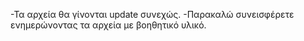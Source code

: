 -Τα αρχεία θα γίνονται update συνεχώς.
-Παρακαλώ συνεισφέρετε ενημερώνοντας τα αρχεία με βοηθητικό υλικό.
